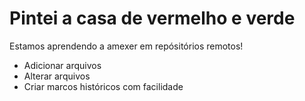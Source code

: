 # Pintei a casa de vermelho e verde

Estamos aprendendo a amexer em repósitórios remotos!

- Adicionar arquivos
- Alterar arquivos
- Criar marcos históricos com facilidade

